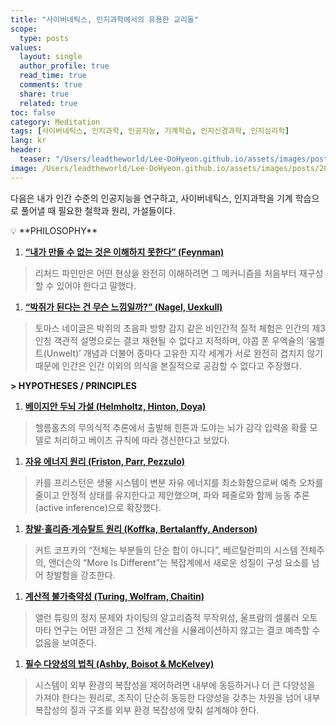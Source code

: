 ```yaml
---
title: "사이버네틱스, 인지과학에서의 유용한 교리들"
scope:
  type: posts
values:
  layout: single
  author_profile: true
  read_time: true
  comments: true
  share: true
  related: true
toc: false
category: Meditation
tags: [사이버네틱스, 인지과학, 인공지능, 기계학습, 인지신경과학, 인지심리학]
lang: kr
header:
  teaser: "/Users/leadtheworld/Lee-DoHyeon.github.io/assets/images/posts/2025/Q2/2024-12-10-The TENETS/0.webp"
image: /Users/leadtheworld/Lee-DoHyeon.github.io/assets/images/posts/2025/Q2/2024-12-10-The TENETS/0.webp
---
```


다음은 내가 인간 수준의 인공지능을 연구하고, 사이버네틱스, 인지과학을 기계 학습으로 풀어낼 때 필요한 철학과 원리, 가설들이다.

<aside>
💡 **PHILOSOPHY**

1. [**“내가 만들 수 없는 것은 이해하지 못한다” (Feynman)**](https://www.quora.com/What-did-Richard-Feynman-mean-when-he-said-What-I-cannot-create-I-do-not-understand)

> 리처드 파인만은 어떤 현상을 완전히 이해하려면 그 메커니즘을 처음부터 재구성할 수 있어야 한다고 말했다.

1. [**“박쥐가 된다는 건 무슨 느낌일까?” (Nagel, Uexkull)**](https://en.wikipedia.org/wiki/What_Is_It_Like_to_Be_a_Bat%3F)

> 토마스 네이글은 박쥐의 초음파 방향 감지 같은 비인간적 질적 체험은 인간의 제3인칭 객관적 설명으로는 결코 재현될 수 없다고 지적하며, 야콥 폰 우엑슐의 ‘움벨트(Unwelt)’ 개념과 더불어 종마다 고유한 지각 세계가 서로 완전히 겹치지 않기 때문에 인간은 인간 이외의 의식을 본질적으로 공감할 수 없다고 주장했다.

**> HYPOTHESES / PRINCIPLES**

1. [**베이지안 두뇌 가설 (Helmholtz, Hinton, Doya)**](https://en.wikipedia.org/wiki/Bayesian_approaches_to_brain_function)

> 헬름홀츠의 무의식적 추론에서 출발해 힌튼과 도야는 뇌가 감각 입력을 확률 모델로 처리하고 베이즈 규칙에 따라 갱신한다고 보았다.

1. [**자유 에너지 원리 (Friston, Parr, Pezzulo)**](https://en.wikipedia.org/wiki/Free_energy_principle)

> 카를 프리스턴은 생물 시스템이 변분 자유 에너지를 최소화함으로써 예측 오차를 줄이고 안정적 상태를 유지한다고 제안했으며, 파와 페줄로와 함께 능동 추론(active inference)으로 확장했다.

1. [**창발·홀리즘·게슈탈트 원리 (Koffka, Bertalanffy, Anderson)**](https://en.wikipedia.org/wiki/Gestalt_psychology)

> 커트 코프카의 “전체는 부분들의 단순 합이 아니다”, 베르탈란피의 시스템 전체주의, 앤더슨의 “More Is Different”는 복잡계에서 새로운 성질이 구성 요소를 넘어 창발함을 강조한다.

1. [**계산적 불가축약성 (Turing, Wolfram, Chaitin)**](https://en.wikipedia.org/wiki/Computational_irreducibility)

> 앨런 튜링의 정지 문제와 차이팅의 알고리즘적 무작위성, 울프람의 셀룰러 오토마타 연구는 어떤 과정은 그 전체 계산을 시뮬레이션하지 않고는 결코 예측할 수 없음을 보여준다.

1. [**필수 다양성의 법칙 (Ashby, Boisot & McKelvey)**](<https://en.wikipedia.org/wiki/Variety_(cybernetics)>)

> 시스템이 외부 환경의 복잡성을 제어하려면 내부에 동등하거나 더 큰 다양성을 가져야 한다는 원리로, 조직이 단순히 동등한 다양성을 갖추는 차원을 넘어 내부 복잡성의 질과 구조를 외부 환경 복잡성에 맞춰 설계해야 한다.

</aside>
